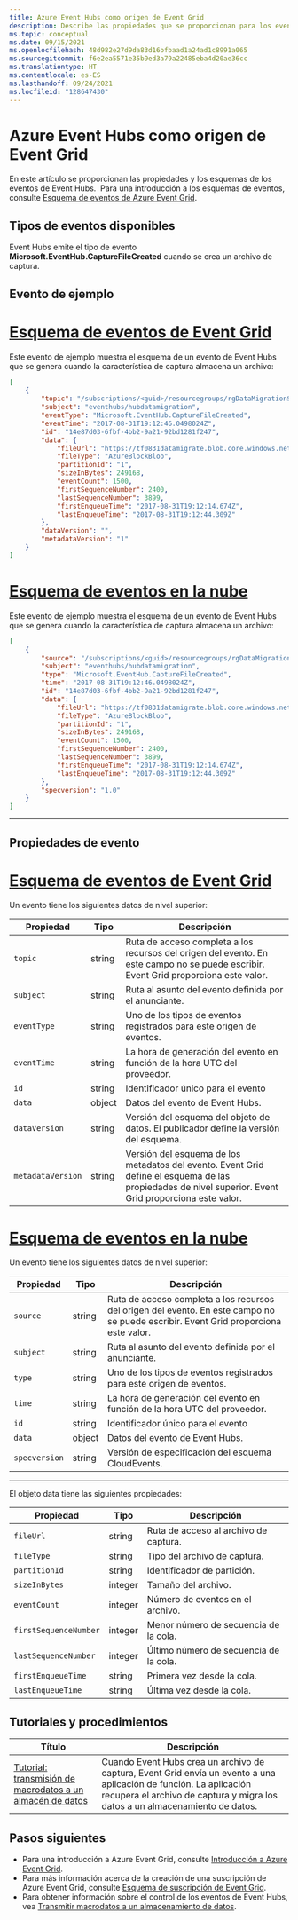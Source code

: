 ```yaml
---
title: Azure Event Hubs como origen de Event Grid
description: Describe las propiedades que se proporcionan para los eventos de Event Hubs con Azure Event Grid
ms.topic: conceptual
ms.date: 09/15/2021
ms.openlocfilehash: 48d982e27d9da83d16bfbaad1a24ad1c8991a065
ms.sourcegitcommit: f6e2ea5571e35b9ed3a79a22485eba4d20ae36cc
ms.translationtype: HT
ms.contentlocale: es-ES
ms.lasthandoff: 09/24/2021
ms.locfileid: "128647430"
---
```

# <a name="azure-event-hubs-as-an-event-grid-source"></a>Azure Event Hubs como origen de Event Grid

En este artículo se proporcionan las propiedades y los esquemas de los eventos de Event Hubs.  Para una introducción a los esquemas de eventos, consulte [Esquema de eventos de Azure Event Grid](event-schema.md).

## <a name="available-event-types"></a>Tipos de eventos disponibles

Event Hubs emite el tipo de evento **Microsoft.EventHub.CaptureFileCreated** cuando se crea un archivo de captura.

## <a name="example-event"></a>Evento de ejemplo

# <a name="event-grid-event-schema"></a>[Esquema de eventos de Event Grid](#tab/event-grid-event-schema)

Este evento de ejemplo muestra el esquema de un evento de Event Hubs que se genera cuando la característica de captura almacena un archivo: 

```json
[
    {
        "topic": "/subscriptions/<guid>/resourcegroups/rgDataMigrationSample/providers/Microsoft.EventHub/namespaces/tfdatamigratens",
        "subject": "eventhubs/hubdatamigration",
        "eventType": "Microsoft.EventHub.CaptureFileCreated",
        "eventTime": "2017-08-31T19:12:46.0498024Z",
        "id": "14e87d03-6fbf-4bb2-9a21-92bd1281f247",
        "data": {
            "fileUrl": "https://tf0831datamigrate.blob.core.windows.net/windturbinecapture/tfdatamigratens/hubdatamigration/1/2017/08/31/19/11/45.avro",
            "fileType": "AzureBlockBlob",
            "partitionId": "1",
            "sizeInBytes": 249168,
            "eventCount": 1500,
            "firstSequenceNumber": 2400,
            "lastSequenceNumber": 3899,
            "firstEnqueueTime": "2017-08-31T19:12:14.674Z",
            "lastEnqueueTime": "2017-08-31T19:12:44.309Z"
        },
        "dataVersion": "",
        "metadataVersion": "1"
    }
]
```

# <a name="cloud-event-schema"></a>[Esquema de eventos en la nube](#tab/cloud-event-schema)

Este evento de ejemplo muestra el esquema de un evento de Event Hubs que se genera cuando la característica de captura almacena un archivo: 

```json
[
    {
        "source": "/subscriptions/<guid>/resourcegroups/rgDataMigrationSample/providers/Microsoft.EventHub/namespaces/tfdatamigratens",
        "subject": "eventhubs/hubdatamigration",
        "type": "Microsoft.EventHub.CaptureFileCreated",
        "time": "2017-08-31T19:12:46.0498024Z",
        "id": "14e87d03-6fbf-4bb2-9a21-92bd1281f247",
        "data": {
            "fileUrl": "https://tf0831datamigrate.blob.core.windows.net/windturbinecapture/tfdatamigratens/hubdatamigration/1/2017/08/31/19/11/45.avro",
            "fileType": "AzureBlockBlob",
            "partitionId": "1",
            "sizeInBytes": 249168,
            "eventCount": 1500,
            "firstSequenceNumber": 2400,
            "lastSequenceNumber": 3899,
            "firstEnqueueTime": "2017-08-31T19:12:14.674Z",
            "lastEnqueueTime": "2017-08-31T19:12:44.309Z"
        },
        "specversion": "1.0"
    }
]
```


---


## <a name="event-properties"></a>Propiedades de evento

# <a name="event-grid-event-schema"></a>[Esquema de eventos de Event Grid](#tab/event-grid-event-schema)
Un evento tiene los siguientes datos de nivel superior:

| Propiedad | Tipo | Descripción |
| -------- | ---- | ----------- |
| `topic` | string | Ruta de acceso completa a los recursos del origen del evento. En este campo no se puede escribir. Event Grid proporciona este valor. |
| `subject` | string | Ruta al asunto del evento definida por el anunciante. |
| `eventType` | string | Uno de los tipos de eventos registrados para este origen de eventos. |
| `eventTime` | string | La hora de generación del evento en función de la hora UTC del proveedor. |
| `id` | string | Identificador único para el evento |
| `data` | object | Datos del evento de Event Hubs. |
| `dataVersion` | string | Versión del esquema del objeto de datos. El publicador define la versión del esquema. |
| `metadataVersion` | string | Versión del esquema de los metadatos del evento. Event Grid define el esquema de las propiedades de nivel superior. Event Grid proporciona este valor. |

# <a name="cloud-event-schema"></a>[Esquema de eventos en la nube](#tab/cloud-event-schema)

Un evento tiene los siguientes datos de nivel superior:

| Propiedad | Tipo | Descripción |
| -------- | ---- | ----------- |
| `source` | string | Ruta de acceso completa a los recursos del origen del evento. En este campo no se puede escribir. Event Grid proporciona este valor. |
| `subject` | string | Ruta al asunto del evento definida por el anunciante. |
| `type` | string | Uno de los tipos de eventos registrados para este origen de eventos. |
| `time` | string | La hora de generación del evento en función de la hora UTC del proveedor. |
| `id` | string | Identificador único para el evento |
| `data` | object | Datos del evento de Event Hubs. |
| `specversion` | string | Versión de especificación del esquema CloudEvents. |

---

El objeto data tiene las siguientes propiedades:

| Propiedad | Tipo | Descripción |
| -------- | ---- | ----------- |
| `fileUrl` | string | Ruta de acceso al archivo de captura. |
| `fileType` | string | Tipo del archivo de captura. |
| `partitionId` | string | Identificador de partición. |
| `sizeInBytes` | integer | Tamaño del archivo. |
| `eventCount` | integer | Número de eventos en el archivo. |
| `firstSequenceNumber` | integer | Menor número de secuencia de la cola. |
| `lastSequenceNumber` | integer | Último número de secuencia de la cola. |
| `firstEnqueueTime` | string | Primera vez desde la cola. |
| `lastEnqueueTime` | string | Última vez desde la cola. |

## <a name="tutorials-and-how-tos"></a>Tutoriales y procedimientos

|Título  |Descripción  |
|---------|---------|
| [Tutorial: transmisión de macrodatos a un almacén de datos](event-grid-event-hubs-integration.md) | Cuando Event Hubs crea un archivo de captura, Event Grid envía un evento a una aplicación de función. La aplicación recupera el archivo de captura y migra los datos a un almacenamiento de datos. |

## <a name="next-steps"></a>Pasos siguientes

* Para una introducción a Azure Event Grid, consulte [Introducción a Azure Event Grid](overview.md).
* Para más información acerca de la creación de una suscripción de Azure Event Grid, consulte [Esquema de suscripción de Event Grid](subscription-creation-schema.md).
* Para obtener información sobre el control de los eventos de Event Hubs, vea [Transmitir macrodatos a un almacenamiento de datos](event-grid-event-hubs-integration.md).